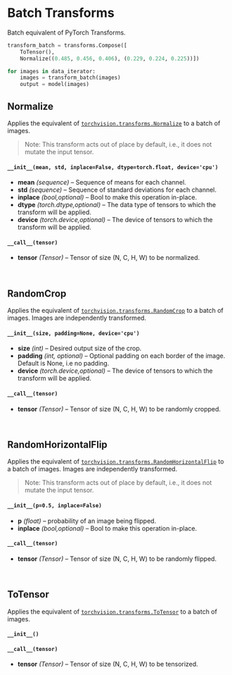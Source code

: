 # Batch Transforms
Batch equivalent of PyTorch Transforms.
```python
transform_batch = transforms.Compose([
    ToTensor(),
    Normalize((0.485, 0.456, 0.406), (0.229, 0.224, 0.225))])

for images in data_iterator:
    images = transform_batch(images)
    output = model(images)
```

## Normalize
Applies the equivalent of [`torchvision.transforms.Normalize`](https://pytorch.org/docs/stable/torchvision/transforms.html#torchvision.transforms.Normalize) to a batch of images.
> Note: This transform acts out of place by default, i.e., it does not mutate the input tensor.
#### `__init__(mean, std, inplace=False, dtype=torch.float, device='cpu')`
* __mean__ _(sequence)_ – Sequence of means for each channel.
* __std__ _(sequence)_ – Sequence of standard deviations for each channel.
* __inplace__ _(bool,optional)_ – Bool to make this operation in-place.
* __dtype__ _(torch.dtype,optional)_ – The data type of tensors to which the transform will be applied.
* __device__ _(torch.device,optional)_ – The device of tensors to which the transform will be applied.
#### `__call__(tensor)`
* __tensor__ _(Tensor)_ – Tensor of size (N, C, H, W) to be normalized.


&nbsp;


## RandomCrop
Applies the equivalent of [`torchvision.transforms.RandomCrop`](https://pytorch.org/docs/stable/torchvision/transforms.html#torchvision.transforms.RandomCrop) to a batch of images. Images are independently transformed.
#### `__init__(size, padding=None, device='cpu')`
* __size__ _(int)_ – Desired output size of the crop.
* __padding__ _(int, optional)_ – Optional padding on each border of the image. Default is None, i.e no padding.
* __device__ _(torch.device,optional)_ – The device of tensors to which the transform will be applied.
#### `__call__(tensor)`
* __tensor__ _(Tensor)_ – Tensor of size (N, C, H, W) to be randomly cropped.


&nbsp;


## RandomHorizontalFlip
Applies the equivalent of [`torchvision.transforms.RandomHorizontalFlip`](https://pytorch.org/docs/stable/torchvision/transforms.html#torchvision.transforms.RandomHorizontalFlip) to a batch of images. Images are independently transformed.
> Note: This transform acts out of place by default, i.e., it does not mutate the input tensor.
#### `__init__(p=0.5, inplace=False)`
* __p__ _(float)_ – probability of an image being flipped.
* __inplace__ _(bool,optional)_ – Bool to make this operation in-place.
#### `__call__(tensor)`
* __tensor__ _(Tensor)_ – Tensor of size (N, C, H, W) to be randomly flipped.


&nbsp;


## ToTensor
Applies the equivalent of [`torchvision.transforms.ToTensor`](https://pytorch.org/docs/stable/torchvision/transforms.html#torchvision.transforms.ToTensor) to a batch of images.
#### `__init__()`
#### `__call__(tensor)`
* __tensor__ _(Tensor)_ – Tensor of size (N, C, H, W) to be tensorized.
